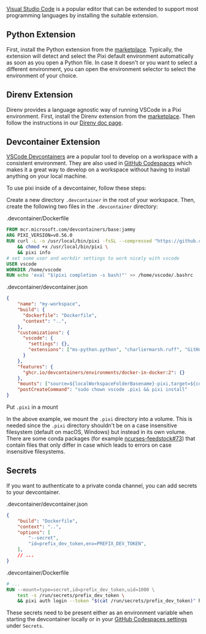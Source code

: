 [Visual Studio Code](https://code.visualstudio.com/) is a popular editor that can be extended to support most programming languages by installing the suitable extension.

## Python Extension

First, install the Python extension from the [marketplace](https://marketplace.visualstudio.com/items?itemName=ms-python.python). Typically, the extension will detect and select the Pixi default environment automatically as soon as you open a Python file. In case it doesn't or you want to select a different environment, you can open the environment selector to select the environment of your choice.

## Direnv Extension

Direnv provides a language agnostic way of running VSCode in a Pixi environment. First, install the Direnv extension from the [marketplace](https://marketplace.visualstudio.com/items?itemName=mkhl.direnv). Then follow the instructions in our [Direnv doc page](../../third_party/direnv/).

## Devcontainer Extension

[VSCode Devcontainers](https://code.visualstudio.com/docs/devcontainers/containers) are a popular tool to develop on a workspace with a consistent environment. They are also used in [GitHub Codespaces](https://github.com/features/codespaces) which makes it a great way to develop on a workspace without having to install anything on your local machine.

To use pixi inside of a devcontainer, follow these steps:

Create a new directory `.devcontainer` in the root of your workspace. Then, create the following two files in the `.devcontainer` directory:

.devcontainer/Dockerfile

```dockerfile
FROM mcr.microsoft.com/devcontainers/base:jammy
ARG PIXI_VERSION=v0.56.0
RUN curl -L -o /usr/local/bin/pixi -fsSL --compressed "https://github.com/prefix-dev/pixi/releases/download/${PIXI_VERSION}/pixi-$(uname -m)-unknown-linux-musl" \
    && chmod +x /usr/local/bin/pixi \
    && pixi info
# set some user and workdir settings to work nicely with vscode
USER vscode
WORKDIR /home/vscode
RUN echo 'eval "$(pixi completion -s bash)"' >> /home/vscode/.bashrc

```

.devcontainer/devcontainer.json

```json
{
    "name": "my-workspace",
    "build": {
      "dockerfile": "Dockerfile",
      "context": "..",
    },
    "customizations": {
      "vscode": {
        "settings": {},
        "extensions": ["ms-python.python", "charliermarsh.ruff", "GitHub.copilot"]
      }
    },
    "features": {
      "ghcr.io/devcontainers/environments/docker-in-docker:2": {}
    },
    "mounts": ["source=${localWorkspaceFolderBasename}-pixi,target=${containerWorkspaceFolder}/.pixi,type=volume"],
    "postCreateCommand": "sudo chown vscode .pixi && pixi install"
}

```

Put `.pixi` in a mount

In the above example, we mount the `.pixi` directory into a volume. This is needed since the `.pixi` directory shouldn't be on a case insensitive filesystem (default on macOS, Windows) but instead in its own volume. There are some conda packages (for example [ncurses-feedstock#73](https://github.com/conda-forge/ncurses-feedstock/issues/73)) that contain files that only differ in case which leads to errors on case insensitive filesystems.

## Secrets

If you want to authenticate to a private conda channel, you can add secrets to your devcontainer.

.devcontainer/devcontainer.json

```json
{
    "build": "Dockerfile",
    "context": "..",
    "options": [
        "--secret",
        "id=prefix_dev_token,env=PREFIX_DEV_TOKEN",
    ],
    // ...
}

```

.devcontainer/Dockerfile

```dockerfile
# ...
RUN --mount=type=secret,id=prefix_dev_token,uid=1000 \
    test -s /run/secrets/prefix_dev_token \
    && pixi auth login --token "$(cat /run/secrets/prefix_dev_token)" https://repo.prefix.dev

```

These secrets need to be present either as an environment variable when starting the devcontainer locally or in your [GitHub Codespaces settings](https://github.com/settings/codespaces) under `Secrets`.
